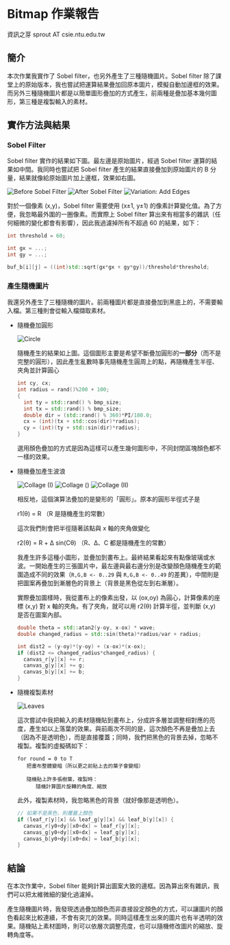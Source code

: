 # Bitmap 作業報告
資訊之芽
sprout AT csie.ntu.edu.tw

## 簡介

本次作業我實作了 Sobel filter，也另外產生了三種隨機圖片。Sobel filter 除了課堂上的原始版本，我也嘗試把運算結果疊加回原本圖片，模擬自動加邊框的效果。而另外三種隨機圖片都是以簡單圖形疊加的方式產生，前兩種是疊加基本幾何圖形，第三種是複製輸入的素材。

## 實作方法與結果
### Sobel Filter

Sobel filter 實作的結果如下圖。最左邊是原始圖片，經過 Sobel filter 運算的結果如中間。我同時也嘗試把 Sobel filter 產生的結果直接疊加到原始圖片的 B 分量，結果就像給原始圖片加上邊框，效果如右圖。

![Before Sobel Filter](http://tw-csie-sprout.github.io/programming15spring/pages/uploads/images/homework-bmp/flower_before.jpg) ![After Sobel Filter](http://tw-csie-sprout.github.io/programming15spring/pages/uploads/images/homework-bmp/flower_after.jpg) ![Variation: Add Edges](http://tw-csie-sprout.github.io/programming15spring/pages/uploads/images/homework-bmp/flower_variation.jpg)

對於一個像素 (x,y)，Sobel filter 需要使用 (x±1, y±1) 的像素計算變化值。為了方便，我忽略最外圍的一圈像素。而實際上 Sobel filter 算出來有相當多的雜訊（任何細微的變化都會有影響），因此我過濾掉所有不超過 60 的結果，如下：

```cpp
int threshold = 60;

int gx = ...;
int gy = ...;

buf_b[i][j] = ((int)std::sqrt(gx*gx + gy*gy))/threshold*threshold;
```

### 產生隨機圖片

我還另外產生了三種隨機的圖片。前兩種圖片都是直接疊加到黑底上的，不需要輸入檔。第三種則會從輸入檔擷取素材。

- 隨機疊加圓形

    ![Circle](http://tw-csie-sprout.github.io/programming15spring/pages/uploads/images/homework-bmp/random_circle.jpg)

    隨機產生的結果如上圖。這個圖形主要是希望不斷疊加圓形的**一部分**（而不是完整的圓形），因此產生亂數時事先隨機產生圓周上的點，再隨機產生半徑、夾角並計算圓心

    ```cpp
    int cy, cx;
    int radius = rand()%200 + 100;
    {
      int ty = std::rand() % bmp_size;
      int tx = std::rand() % bmp_size;
      double dir = (std::rand() % 360)*PI/180.0;
      cx = (int)(tx + std::cos(dir)*radius);
      cy = (int)(ty + std::sin(dir)*radius);
    }
    ```

    選用顏色疊加的方式是因為這樣可以產生幾何圖形中，不同封閉區塊顏色都不一樣的效果。

- 隨機疊加產生波浪

    ![Collage (I)](http://tw-csie-sprout.github.io/programming15spring/pages/uploads/images/homework-bmp/random_collage_1.jpg) ![Collage ()](http://tw-csie-sprout.github.io/programming15spring/pages/uploads/images/homework-bmp/random_collage_0.jpg) ![Collage (II)](http://tw-csie-sprout.github.io/programming15spring/pages/uploads/images/homework-bmp/random_collage_2.jpg)

    相反地，這個演算法疊加的是變形的「圓形」。原本的圓形半徑式子是

    r1(θ) = R （R 是隨機產生的常數）

    這次我們則會把半徑隨著該點與 x 軸的夾角做變化

    r2(θ) = R + Δ sin(Cθ) （R、Δ、C 都是隨機產生的常數）

    我產生許多這種小圖形，並疊加到畫布上。最終結果看起來有點像玻璃或水波。一開始產生的三張圖片中，最左邊與最右邊分別是改變顏色隨機產生的範圍造成不同的效果（`R,G,B <- 0..29` 與 `R,G,B <- 0..49` 的差異），中間則是把圖案再疊加到漸層色的背景上（背景是黑色從左到右漸層）。

    實際疊加圖樣時，我從畫布上的像素出發，以 (ox,oy) 為圓心，計算像素的座標 (x,y) 對 x 軸的夾角。有了夾角，就可以用 r2(θ) 計算半徑，並判斷 (x,y) 是否在圖案內部。

    ```cpp
    double theta = std::atan2(y-oy, x-ox) * wave;
    double changed_radius = std::sin(theta)*radius/var + radius;

    int dist2 = (y-oy)*(y-oy) + (x-ox)*(x-ox);
    if (dist2 <= changed_radius*changed_radius) {
      canvas_r[y][x] += r;
      canvas_g[y][x] += g;
      canvas_b[y][x] += b;
    }
    ```

- 隨機複製素材

    ![Leaves](http://tw-csie-sprout.github.io/programming15spring/pages/uploads/images/homework-bmp/random_leaf_out.jpg)

    這次嘗試中我把輸入的素材隨機貼到畫布上，分成許多層並調整相對應的亮度，產生如以上落葉的效果。與前兩次不同的是，這次顏色不再是疊加上去（因為不是透明色），而是直接覆蓋；同時，我們把黑色的背景去掉，忽略不複製。複製的虛擬碼如下：

    ```
    for round = 0 to T
       把畫布整體變暗（所以更之前貼上去的葉子會變暗）

       隨機貼上許多張樹葉，複製時：
          隨機計算圖片旋轉的角度、縮放
    ```

    此外，複製素材時，我忽略黑色的背景（就好像那是透明色）。

    ```cpp
    // 如果不是黑色，則覆蓋上顏色
    if (leaf_r[y][x] && leaf_g[y][x] && leaf_b[y][x]) {
      canvas_r[y0+dy][x0+dx] = leaf_r[y][x];
      canvas_g[y0+dy][x0+dx] = leaf_g[y][x];
      canvas_b[y0+dy][x0+dx] = leaf_b[y][x];
    }
    ```

## 結論

在本次作業中，Sobel filter 能夠計算出圖案大致的邊框。因為算出來有雜訊，我們可以把太維微細的變化過濾掉。

產生隨機圖片時，我發現透過疊加顏色而非直接設定顏色的方式，可以讓圖片的顏色看起來比較連續，不會有突兀的效果。同時這樣產生出來的圖片也有半透明的效果。隨機貼上素材圖時，則可以依層次調整亮度，也可以隨機修改圖片的縮放、旋轉角度等。
